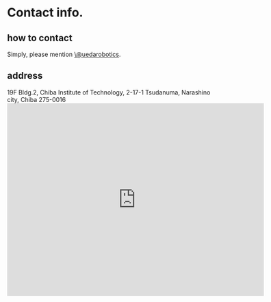 # Contact info.
<h2>how to contact</h2>
Simply, please mention <a href="https://twitter.com/uedarobotics" target="_blank" rel="noopener">\@uedarobotics</a>.
<h2>address</h2>
19F Bldg.2, Chiba Institute of Technology, 2-17-1 Tsudanuma, Narashino city, Chiba 275-0016

<iframe width="600" height="450" style="border: 0;" src="https://www.google.com/maps/embed?pb=!1m18!1m12!1m3!1d829572.832215476!2d140.0213635!3d35.68884699999999!2m3!1f0!2f0!3f0!3m2!1i1024!2i768!4f13.1!3m3!1m2!1s0x602280271c38ab81%3A0x9b26ed71e15bb456!2z5Y2D6JGJ5bel5qWt5aSn5a2m!5e0!3m2!1sja!2sjp!4v1442669509656" frameborder="0" allowfullscreen="allowfullscreen"></iframe>
